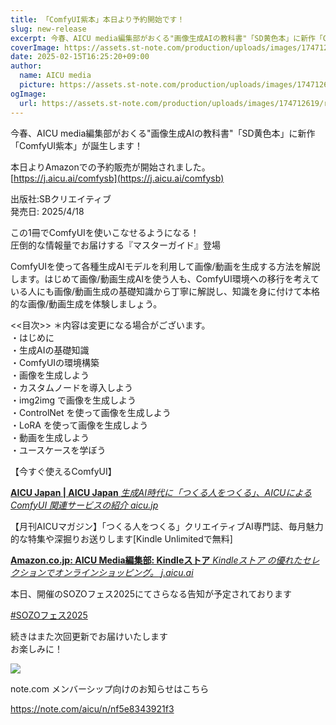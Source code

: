 ```yaml
---
title: 「ComfyUI紫本」本日より予約開始です！
slug: new-release
excerpt: 今春、AICU media編集部がおくる"画像生成AIの教科書"「SD黄色本」に新作「ComfyUI紫本」が誕生します！
coverImage: https://assets.st-note.com/production/uploads/images/174712619/rectangle_large_type_2_737e350e4f7c02534c52b64d366ccf36.png?width=2000&height=2000&fit=bounds&quality=85
date: 2025-02-15T16:25:20+09:00
author:
  name: AICU media
  picture: https://assets.st-note.com/production/uploads/images/174712619/rectangle_large_type_2_737e350e4f7c02534c52b64d366ccf36.png?width=2000&height=2000&fit=bounds&quality=85
ogImage:
  url: https://assets.st-note.com/production/uploads/images/174712619/rectangle_large_type_2_737e350e4f7c02534c52b64d366ccf36.png?width=2000&height=2000&fit=bounds&quality=85
---
```



今春、AICU media編集部がおくる"画像生成AIの教科書"「SD黄色本」に新作「ComfyUI紫本」が誕生します！

本日よりAmazonでの予約販売が開始されました。  
[https://j.aicu.ai/comfysb](https://j.aicu.ai/comfysb)

出版社:SBクリエイティブ  
発売日: 2025/4/18

この1冊でComfyUIを使いこなせるようになる！  
圧倒的な情報量でお届けする『マスターガイド』登場

ComfyUIを使って各種生成AIモデルを利用して画像/動画を生成する方法を解説します。はじめて画像/動画生成AIを使う人も、ComfyUI環境への移行を考えている人にも画像/動画生成の基礎知識から丁寧に解説し、知識を身に付けて本格的な画像/動画生成を体験しましょう。

<!-- more -->

<<目次>> ＊内容は変更になる場合がございます。  
・はじめに  
・生成AIの基礎知識  
・ComfyUIの環境構築  
・画像を生成しよう  
・カスタムノードを導入しよう  
・img2img で画像を生成しよう  
・ControlNet を使って画像を生成しよう  
・LoRA を使って画像を生成しよう  
・動画を生成しよう  
・ユースケースを学ぼう

  

  
【今すぐ使えるComfyUI】

[ **AICU Japan | AICU Japan** _生成AI時代に「つくる人をつくる」、AICUによる ComfyUI 関連サービスの紹介_ _aicu.jp_ ](https://aicu.jp/comfyui)[](https://aicu.jp/comfyui)

【月刊AICUマガジン】「つくる人をつくる」クリエイティブAI専門誌、毎月魅力的な特集や深掘りお送りします[Kindle Unlimitedで無料]

[ **Amazon.co.jp: AICU Media編集部: Kindleストア** _Kindleストア
の優れたセレクションでオンラインショッピング。_ _j.aicu.ai_
](https://j.aicu.ai/kindle)[](https://j.aicu.ai/kindle)

  

[](https://note.com/aicu/n/nff43c1d5e315)

本日、開催のSOZOフェス2025にてさらなる告知が予定されております

[](https://note.com/aicu/n/n08449b4468aa)

[#SOZOフェス2025](https://note.com/hashtag/SOZOフェス2025)

続きはまた次回更新でお届けいたします  
お楽しみに！  

![](https://assets.st-note.com/img/1739592147-FAzcHsR8vYkEW9htajenNSOl.png)


note.com メンバーシップ向けのお知らせはこちら

<https://note.com/aicu/n/nf5e8343921f3>